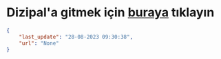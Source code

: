 # Dizipal'a gitmek için [buraya](None) tıklayın
    
```json
{
    "last_update": "28-08-2023 09:30:38",
    "url": "None"
}
```